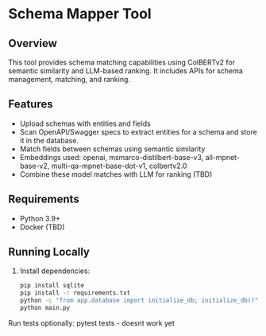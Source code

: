# Schema Mapper Tool

## Overview
This tool provides schema matching capabilities using ColBERTv2 for semantic similarity and LLM-based ranking. It includes APIs for schema management, matching, and ranking.

## Features
- Upload schemas with entities and fields
- Scan OpenAPI/Swagger specs to extract entities for a schema and store it in the database.
- Match fields between schemas using semantic similarity
- Embeddings used: openai, msmarco-distilbert-base-v3, all-mpnet-base-v2, multi-qa-mpnet-base-dot-v1, colbertv2.0
- Combine these model matches with LLM for ranking (TBD)

## Requirements
- Python 3.9+
- Docker (TBD)

## Running Locally
1. Install dependencies:
   ```bash
   pip install sqlite
   pip install -r requirements.txt
   python -c "from app.database import initialize_db; initialize_db()"
   python main.py
   
Run tests optionally: pytest tests - doesnt work yet
